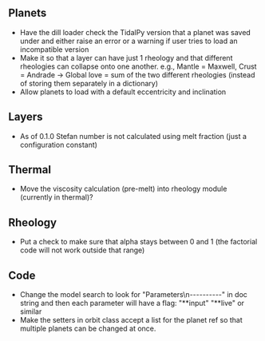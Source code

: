 ## Planets
* Have the dill loader check the TidalPy version that a planet was saved under and either raise an error or a warning if user tries to load an incompatible version
* Make it so that a layer can have just 1 rheology and that different rheologies can collapse onto one another. e.g., Mantle = Maxwell, Crust = Andrade -> Global love = sum of the two different rheologies (instead of storing them separately in a dictionary)
* Allow planets to load with a default eccentricity and inclination

## Layers
* As of 0.1.0 Stefan number is not calculated using melt fraction (just a configuration constant)

## Thermal
* Move the viscosity calculation (pre-melt) into rheology module (currently in thermal)?

## Rheology
* Put a check to make sure that alpha stays between 0 and 1 (the factorial code will not work outside that range)

## Code
* Change the model search to look for "Parameters\n----------" in doc string and then each parameter will have a flag: "**input" "**live" or similar
* Make the setters in orbit class accept a list for the planet ref so that multiple planets can be changed at once. 